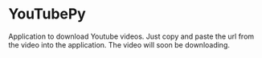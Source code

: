 # YouTubePy

Application to download Youtube videos.
Just copy and paste the url from the video
into the application. The video will soon be
downloading.
